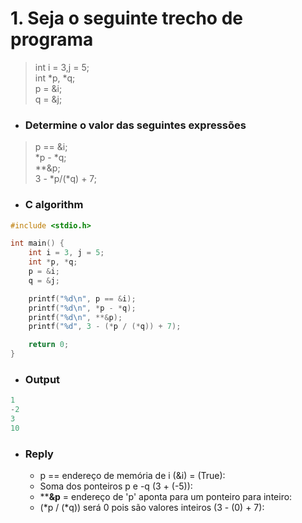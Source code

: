 # 1. Seja o seguinte trecho de programa

>int i = 3,j = 5;   
>int *p, *q;    
>p = &i;    
>q = &j;    

- ### Determine o valor das seguintes expressões

>p == &i;   
>*p - *q;   
>**&p;  
>3 - *p/(*q) + 7;   

- ### C algorithm

```c
#include <stdio.h>

int main() {
    int i = 3, j = 5;
    int *p, *q;
    p = &i;
    q = &j;

    printf("%d\n", p == &i);
    printf("%d\n", *p - *q);
    printf("%d\n", **&p);
    printf("%d", 3 - (*p / (*q)) + 7);

    return 0; 
}
```

- ### Output
```c
1     
-2     
3     
10  
```
- ### Reply
    - p == endereço de memória de i (&i) = (True):
    - Soma dos ponteiros p e -q (3 + (-5)):
    - ****&p** = endereço de 'p' aponta para um ponteiro para inteiro:
    - (*p / (*q)) será 0 pois são valores inteiros (3 - (0) + 7):
